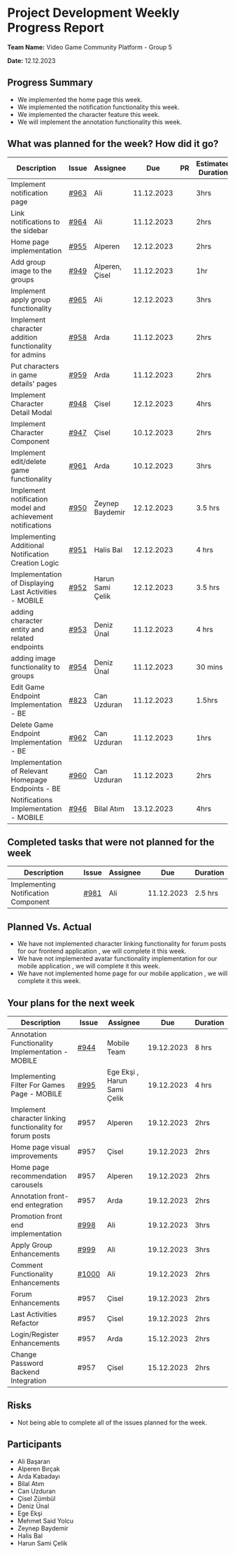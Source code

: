 # Project Development Weekly Progress Report

**Team Name:** Video Game Community Platform - Group 5

**Date:** 12.12.2023

## Progress Summary

- We implemented the home page this week.
- We implemented the notification functionality this week.
- We implemented the character feature this week.
- We will implement the annotation functionality this week.

## What was planned for the week? How did it go?
| Description                                                                | Issue                                                           | Assignee         | Due        | PR  | Estimated Duration | Actual Duration |
| -------------------------------------------------------------------------- | --------------------------------------------------------------- | ---------------- | ---------- | --- | ------------------ | --------------- |
| Implement notification page                               | [#963](https://github.com/bounswe/bounswe2023group5/issues/963) | Ali            | 11.12.2023 | | 3hrs     | 3.5 hrs |
| Link notifications to the sidebar                         | [#964](https://github.com/bounswe/bounswe2023group5/issues/964) | Ali            | 11.12.2023 | | 2hrs     | 1.5 hrs |
| Home page implementation                                  | [#955](https://github.com/bounswe/bounswe2023group5/issues/955) | Alperen        | 12.12.2023 | | 2hrs     | 1.5 hrs |
| Add group image to the groups                             | [#949](https://github.com/bounswe/bounswe2023group5/issues/949) | Alperen, Çisel | 11.12.2023 | | 1hr    | 1.5 hrs |
| Implement apply group functionality                       | [#965](https://github.com/bounswe/bounswe2023group5/issues/965) | Ali            | 12.12.2023 | | 3hrs     | 3 hrs |
| Implement character addition functionality for admins     | [#958](https://github.com/bounswe/bounswe2023group5/issues/958) | Arda           | 11.12.2023 | | 2hrs     | 2.5 hrs |
| Put characters in game details' pages                     | [#959](https://github.com/bounswe/bounswe2023group5/issues/959) | Arda           | 11.12.2023 | | 2hrs     | 2 hrs |
| Implement Character Detail Modal                          | [#948](https://github.com/bounswe/bounswe2023group5/issues/948)| Çisel          | 12.12.2023 | | 4hrs     | 3.5 hrs |
| Implement Character Component                             | [#947](https://github.com/bounswe/bounswe2023group5/issues/947) | Çisel          | 10.12.2023 | | 2hrs     | 2 hrs |
| Implement edit/delete game functionality                  | [#961](https://github.com/bounswe/bounswe2023group5/issues/961) | Arda           | 10.12.2023 | | 3hrs     | 3.5 hrs |
| Implement notification model and achievement notifications | [#950](https://github.com/bounswe/bounswe2023group5/issues/950) | Zeynep Baydemir | 12.12.2023| | 3.5 hrs | 4 hrs |
| Implementing Additional Notification Creation Logic | [#951](https://github.com/bounswe/bounswe2023group5/issues/951) | Halis Bal | 12.12.2023| | 4 hrs| 4.5 hrs |
| Implementation of Displaying Last Activities - MOBILE | [#952](https://github.com/bounswe/bounswe2023group5/issues/952) | Harun Sami Çelik| 12.12.2023| | 3.5 hrs| 4 hrs |
| adding character entity and related endpoints | [#953](https://github.com/bounswe/bounswe2023group5/issues/953) | Deniz Ünal | 11.12.2023| | 4 hrs | 3.5 hrs |
| adding image functionality to groups | [#954](https://github.com/bounswe/bounswe2023group5/issues/954) | Deniz Ünal | 11.12.2023| | 30 mins | 1 hrs |
| Edit Game Endpoint Implementation - BE | [#823](https://github.com/bounswe/bounswe2023group5/issues/823) | Can Uzduran | 11.12.2023 | | 1.5hrs | 2 hrs |
| Delete Game Endpoint Implementation - BE | [#962](https://github.com/bounswe/bounswe2023group5/issues/962) | Can Uzduran | 11.12.2023 | | 1hrs | 1 hrs |
| Implementation of Relevant Homepage Endpoints - BE | [#960](https://github.com/bounswe/bounswe2023group5/issues/960) | Can Uzduran | 11.12.2023 | | 2hrs | 1.5 hrs |
| Notifications Implementation - MOBILE | [#946](https://github.com/bounswe/bounswe2023group5/issues/946) | Bilal Atım | 13.12.2023 | | 4hrs | 4.5 hrs |

## Completed tasks that were not planned for the week
| Description | Issue | Assignee | Due | Duration |
| --- | --- | --- | --- | --- |
| Implementing Notification Component | [#981](https://github.com/bounswe/bounswe2023group5/issues/981) | Ali     | 11.12.2023 | 2.5 hrs     |
## Planned Vs. Actual

* We have not implemented character linking functionality for forum posts for our frontend application , we will complete it this week.
* We have not implemented avatar functionality implementation for our mobile application , we will complete it this week.
* We have not implemented home page for our mobile application , we will complete it this week.


## Your plans for the next week

| Description | Issue | Assignee | Due | Duration |
| --- | --- | --- | --- | --- |
| Annotation Functionality Implementation - MOBILE | [#944](https://github.com/bounswe/bounswe2023group5/issues/944) | Mobile Team | 19.12.2023| 8 hrs|
| Implementing Filter For Games Page - MOBILE | [#995](https://github.com/bounswe/bounswe2023group5/issues/995) | Ege Ekşi , Harun Sami Çelik | 19.12.2023| 4 hrs|
| Implement character linking functionality for forum posts | #957 | Alperen        | 19.12.2023 | 2hrs     |
| Home page visual improvements | #957 | Çisel      | 19.12.2023 | 2hrs     |
| Home page recommendation carousels | #957 | Alperen      | 19.12.2023 | 2hrs     |
| Annotation front-end entegration | #957 | Arda      | 19.12.2023 | 2hrs     |
| Promotion front end implementation |[#998](https://github.com/bounswe/bounswe2023group5/issues/998)| Ali     | 19.12.2023 | 3hrs     |
| Apply Group Enhancements | [#999](https://github.com/bounswe/bounswe2023group5/issues/999) | Ali     | 19.12.2023 | 3hrs     |
| Comment Functionality Enhancements | [#1000](https://github.com/bounswe/bounswe2023group5/issues/1000) | Ali     | 19.12.2023 | 2hrs     |
| Forum Enhancements | #957 | Çisel    | 19.12.2023 | 2hrs     |
| Last Activities Refactor | #957 | Çisel    | 19.12.2023 | 2hrs     |
| Login/Register Enhancements | #957 | Arda   | 15.12.2023 | 2hrs     |
| Change Password Backend Integration | #957 | Çisel  | 15.12.2023 | 2hrs     |

## Risks

- Not being able to complete all of the issues planned for the week.


## Participants

- Ali Başaran
- Alperen Bırçak
- Arda Kabadayı
- Bilal Atım
- Can Uzduran
- Çisel Zümbül
- Deniz Ünal
- Ege Ekşi
- Mehmet Said Yolcu
- Zeynep Baydemir
- Halis Bal
- Harun Sami Çelik
